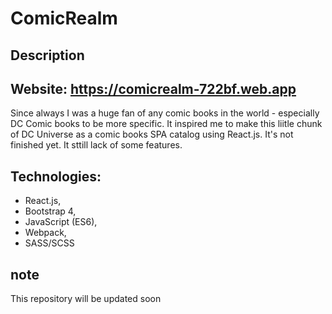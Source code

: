 # ComicRealm

## Description

## Website: https://comicrealm-722bf.web.app 

Since always I was a huge fan of any comic books in the world - especially DC Comic books to be more specific.
It inspired me to make this liitle chunk of DC Universe as a comic books SPA catalog using React.js.
It's not finished yet. It sttill lack of some features.

## Technologies:
* React.js,
* Bootstrap 4,
* JavaScript (ES6),
* Webpack,
* SASS/SCSS


## note
This repository will be updated soon
